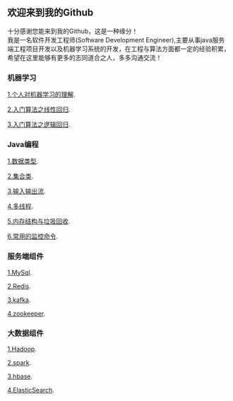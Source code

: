 ## 欢迎来到我的Github

十分感谢您能来到我的Github，这是一种缘分！<br>
我是一名软件开发工程师(Software Development Engineer),主要从事java服务端工程项目开发以及机器学习系统的开发，在工程与算法方面都一定的经验积累，希望在这里能够有更多的志同道合之人，多多沟通交流！

### 机器学习

[1.个人对机器学习的理解](/docs/ml/1.md).

[2.入门算法之线性回归](https://guides.github.com/features/mastering-markdown/).

[3.入门算法之逻辑回归](https://guides.github.com/features/mastering-markdown/).

### Java编程

[1.数据类型](https://guides.github.com/features/mastering-markdown/).

[2.集合类](https://guides.github.com/features/mastering-markdown/).

[3.输入输出流](https://guides.github.com/features/mastering-markdown/).

[4.多线程](https://guides.github.com/features/mastering-markdown/).

[5.内存结构与垃圾回收](https://guides.github.com/features/mastering-markdown/).

[6.常用的监控命令](https://guides.github.com/features/mastering-markdown/).

### 服务端组件

[1.MySql](https://guides.github.com/features/mastering-markdown/).

[2.Redis](https://guides.github.com/features/mastering-markdown/).

[3.kafka](https://guides.github.com/features/mastering-markdown/).

[4.zookeeper](https://guides.github.com/features/mastering-markdown/).

### 大数据组件

[1.Hadoop](https://guides.github.com/features/mastering-markdown/).

[2.spark](https://guides.github.com/features/mastering-markdown/).

[3.hbase](https://guides.github.com/features/mastering-markdown/).

[4.ElasticSearch](https://guides.github.com/features/mastering-markdown/).
